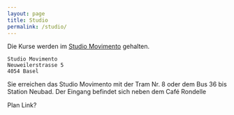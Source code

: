 ```yaml
---
layout: page
title: Studio
permalink: /studio/
---
```


Die Kurse werden im [Studio Movimento](www.movimento-basel.ch) gehalten.

```
Studio Movimento
Neuweilerstrasse 5
4054 Basel
```

Sie erreichen das Studio Movimento mit der Tram Nr. 8 oder dem Bus 36 bis Station Neubad. Der Eingang befindet sich neben dem Café Rondelle

Plan Link?
